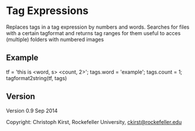 Tag Expressions
===============

Replaces tags in a tag expression by numbers and words.
Searches for files with a certain tagformat and returns tag ranges for them
useful to acces (multiple) folders with numbered images 


Example
-------

tf = 'this is <word, s> <count, 2>';
tags.word = 'example';
tags.count = 1;
tagformat2string(tf,  tags)


Version
-------

Version 0.9 
Sep 2014

Copyright:
Christoph Kirst, 
Rockefeller University, 
ckirst@rockefeller.edu

